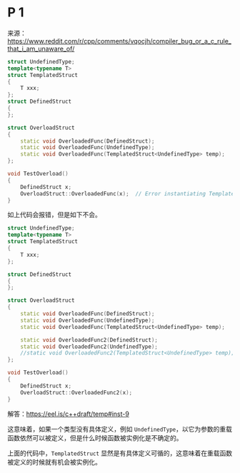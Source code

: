 # P 1

来源：<https://www.reddit.com/r/cpp/comments/vqocjh/compiler_bug_or_a_c_rule_that_i_am_unaware_of/>

``` cpp
struct UndefinedType;
template<typename T>
struct TemplatedStruct
{
	T xxx;
};
struct DefinedStruct
{
};

struct OverloadStruct
{
    static void OverloadedFunc(DefinedStruct);
    static void OverloadedFunc(UndefinedType);
    static void OverloadedFunc(TemplatedStruct<UndefinedType> temp);
};

void TestOverload()
{
	DefinedStruct x;
	OverloadStruct::OverloadedFunc(x);  // Error instantiating TemplatedStruct<UndefinedType>, but this is not calling that function
}
```

如上代码会报错，但是如下不会。

``` cpp
struct UndefinedType;
template<typename T>
struct TemplatedStruct
{
	T xxx;
};

struct DefinedStruct
{
};

struct OverloadStruct
{
    static void OverloadedFunc(DefinedStruct);
    static void OverloadedFunc(UndefinedType);
	static void OverloadedFunc(TemplatedStruct<UndefinedType> temp);

    static void OverloadedFunc2(DefinedStruct);
    static void OverloadedFunc2(UndefinedType);
	//static void OverloadedFunc2(TemplatedStruct<UndefinedType> temp);
};

void TestOverload()
{
	DefinedStruct x;
	OverloadStruct::OverloadedFunc2(x);
}
```

解答：<https://eel.is/c++draft/temp#inst-9>

这意味着，如果一个类型没有具体定义，例如 `UndefinedType`，以它为参数的重载函数依然可以被定义，但是什么时候函数被实例化是不确定的。

上面的代码中，`TemplatedStruct` 显然是有具体定义可循的，这意味着在重载函数被定义的时候就有机会被实例化。